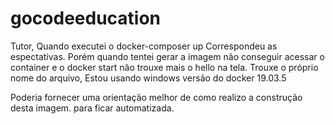 # gocodeeducation

Tutor,
Quando executei o docker-composer up 
Correspondeu as espectativas. Porém quando tentei gerar a imagem não conseguir acessar o container e o docker start não trouxe mais o 
hello na tela. Trouxe o próprio nome do arquivo, Estou usando windows versão do docker 19.03.5

Poderia fornecer uma orientação melhor de como realizo a construção desta imagem. para ficar automatizada. 
